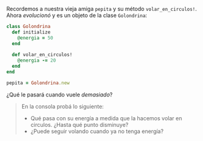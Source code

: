 Recordemos a nuestra vieja amiga `pepita` y su método `volar_en_circulos!`. Ahora _evolucionó_ y es un objeto de la clase `Golondrina`:

```ruby
class Golondrina
  def initialize
    @energia = 50
  end
  
  def volar_en_circulos!
    @energia -= 20
  end
end

pepita = Golondrina.new

```

¿Qué le pasará cuando vuele _demasiado_? 

> En la consola probá lo siguiente: 
> 
> * Qué pasa con su energía a medida que la hacemos volar en circulos. ¿Hasta qué punto disminuye?
> * ¿Puede seguir volando cuando ya no tenga energía?
